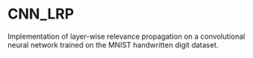 # CNN_LRP
Implementation of layer-wise relevance propagation on a convolutional neural network trained on the MNIST handwritten digit dataset.
